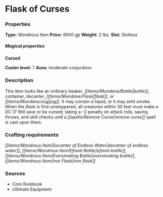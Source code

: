 ﻿---
Title: "Flask of Curses"
Type: "Wondrous Item"
Price: "9000 gp"
Weight: "2 lbs."
Slot: "Slotless"
Cursed: "True"
Caster level: "7"
Aura: "moderate conjuration"
Description: |
  "This item looks like an ordinary beaker, bottle, container, decanter, flask, or jug. It may contain a liquid, or it may emit smoke. When the flask is first unstoppered, all creatures within 30 feet must make a DC 17 Will save or be cursed, taking a –2 penalty on attack rolls, saving throws, and skill checks until a _remove curse_ spell is cast upon them."
Sources: "['Core Rulebook', 'Ultimate Equipment']"
---

# Flask of Curses

### Properties

**Type:** Wondrous Item **Price:** 9000 gp **Weight:** 2 lbs. **Slot:** Slotless

##### Magical properties

**Cursed**

**Caster level:** 7 **Aura:** moderate conjuration

### Description

This item looks like an ordinary beaker, _[[items/Mundane/Bottle|bottle]]_, container, decanter, _[[items/Mundane/Flask|flask]]_, or _[[items/Mundane/Jug|jug]]_. It may contain a liquid, or it may emit smoke. When the _flask_ is first unstoppered, all creatures within 30 feet must make a DC 17 Will save or be cursed, taking a –2 penalty on attack rolls, saving throws, and skill checks until a _[[spells/Remove Curse|remove curse]]_ spell is cast upon them.

### Crafting requirements

_[[items/Wondrous Item/Decanter of Endless Water|decanter of endless water]]_, _[[items/Wondrous Item/Efreeti Bottle|efreeti bottle]]_, _[[items/Wondrous Item/Eversmoking Bottle|eversmoking bottle]]_, _[[items/Wondrous Item/Iron Flask|iron flask]]_

### Sources

* Core Rulebook
* Ultimate Equipment
